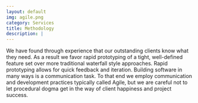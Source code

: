 ```yaml
---
layout: default
img: agile.png
category: Services
title: Methodology
description: |
---
```

  We have found through experience that our outstanding clients know what they need. As a result we favor rapid prototyping of a tight, well-defined feature set over more traditional waterfall style approaches. Rapid prototyping allows for quick feedback and iteration. Building software in many ways is a communication task. To that end we employ communication and development practices typically called Agile, but we are careful not to let procedural dogma get in the way of client happiness and project success.

